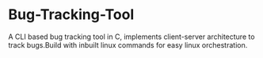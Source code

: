 # Bug-Tracking-Tool
 A CLI based bug tracking tool in C, implements client-server architecture to track bugs.Build with inbuilt linux commands for easy linux orchestration.
